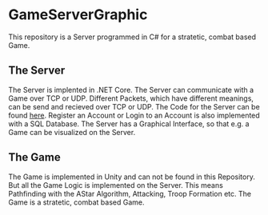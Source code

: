 # GameServerGraphic
This repository is a Server programmed in C# for a stratetic, combat based Game. 

## The Server
The Server is implented in .NET Core. The Server can communicate with a Game over TCP or UDP. Different Packets, which have different meanings, can be send and recieved over TCP or UDP. 
The Code for the Server can be found [here](GameServerGraphic).
Register an Account or Login to an Account is also implemented with a SQL Database. The Server has a Graphical Interface, so that e.g. a Game can be visualized on the Server.
## The Game
The Game is implemented in Unity and can not be found in this Repository. But all the Game Logic is implemented on the Server. This means Pathfinding with the AStar Algorithm, Attacking, Troop Formation etc.
The Game is a stratetic, combat based Game. 
